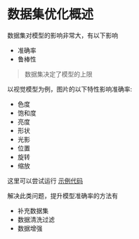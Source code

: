 # 数据集优化概述

数据集对模型的影响非常大，有以下影响

- 准确率
- 鲁棒性

> 数据集决定了模型的上限

以视觉模型为例，图片的以下特性影响准确率:

- 色度
- 饱和度
- 亮度
- 形状
- 光影
- 位置
- 旋转
- 缩放

这里可以尝试运行 [示例代码](./示例代码/水果识别测试.py)

解决此类问题，提升模型准确率的方法有

- 补充数据集
- 数据清洗过滤
- 数据增强